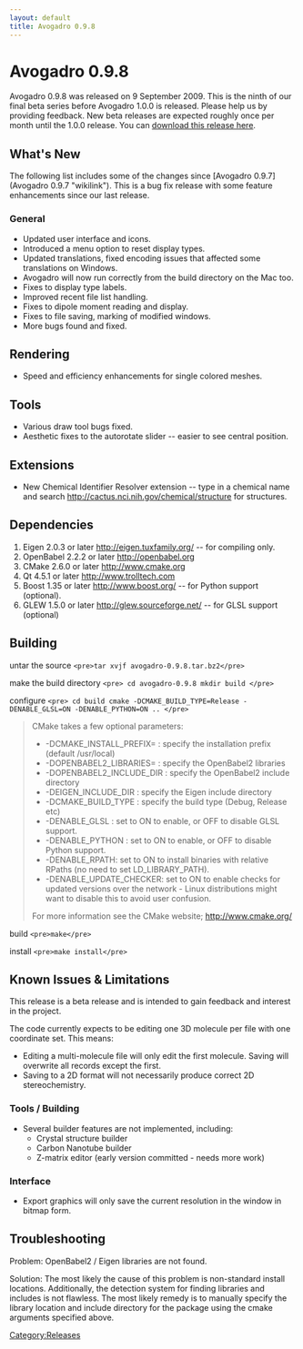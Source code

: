 ```yaml
---
layout: default
title: Avogadro 0.9.8
---
```


# Avogadro 0.9.8

Avogadro 0.9.8 was released on 9 September 2009. This is the ninth of our final beta series before Avogadro 1.0.0 is released. Please help us by providing feedback. New beta releases are expected roughly once per month until the 1.0.0 release. You can [download this release here](http://sourceforge.net/project/showfiles.php?group_id=165310&package_id=187449).

What's New
----------

The following list includes some of the changes since [Avogadro 0.9.7](Avogadro 0.9.7 "wikilink"). This is a bug fix release with some feature enhancements since our last release.

### General

-   Updated user interface and icons.
-   Introduced a menu option to reset display types.
-   Updated translations, fixed encoding issues that affected some translations on Windows.
-   Avogadro will now run correctly from the build directory on the Mac too.
-   Fixes to display type labels.
-   Improved recent file list handling.
-   Fixes to dipole moment reading and display.
-   Fixes to file saving, marking of modified windows.
-   More bugs found and fixed.

Rendering
---------

-   Speed and efficiency enhancements for single colored meshes.

Tools
-----

-   Various draw tool bugs fixed.
-   Aesthetic fixes to the autorotate slider -- easier to see central position.

Extensions
----------

-   New Chemical Identifier Resolver extension -- type in a chemical name and search <http://cactus.nci.nih.gov/chemical/structure> for structures.

Dependencies
------------

1.  Eigen 2.0.3 or later [<http://eigen.tuxfamily.org/>](http://eigen.tuxfamily.org/) -- for compiling only.
2.  OpenBabel 2.2.2 or later [<http://openbabel.org>](http://openbabel.org/)
3.  CMake 2.6.0 or later [<http://www.cmake.org>](http://www.cmake.org/)
4.  Qt 4.5.1 or later [<http://www.trolltech.com>](http://www.trolltech.com/)
5.  Boost 1.35 or later [<http://www.boost.org/>](http://www.boost.org/) -- for Python support (optional).
6.  GLEW 1.5.0 or later [<http://glew.sourceforge.net/>](http://glew.sourceforge.net/) -- for GLSL support (optional)

Building
--------

untar the source `<pre>tar xvjf avogadro-0.9.8.tar.bz2</pre>`

make the build directory `<pre>
cd avogadro-0.9.8
mkdir build
</pre>`

configure `<pre>
cd build
cmake -DCMAKE_BUILD_TYPE=Release -DENABLE_GLSL=ON -DENABLE_PYTHON=ON ..
</pre>`

> CMake takes a few optional parameters:
>
> -   -DCMAKE\_INSTALL\_PREFIX= : specify the installation prefix (default /usr/local)
> -   -DOPENBABEL2\_LIBRARIES= : specify the OpenBabel2 libraries
> -   -DOPENBABEL2\_INCLUDE\_DIR : specify the OpenBabel2 include directory
> -   -DEIGEN\_INCLUDE\_DIR : specify the Eigen include directory
> -   -DCMAKE\_BUILD\_TYPE : specify the build type (Debug, Release etc)
> -   -DENABLE\_GLSL : set to ON to enable, or OFF to disable GLSL support.
> -   -DENABLE\_PYTHON : set to ON to enable, or OFF to disable Python support.
> -   -DENABLE\_RPATH: set to ON to install binaries with relative RPaths (no need to set LD\_LIBRARY\_PATH).
> -   -DENABLE\_UPDATE\_CHECKER: set to ON to enable checks for updated versions over the network - Linux distributions might want to disable this to avoid user confusion.
>
> For more information see the CMake website; [<http://www.cmake.org/>](http://www.cmake.org/)

build `<pre>make</pre>`

install `<pre>make install</pre>`

Known Issues & Limitations
--------------------------

This release is a beta release and is intended to gain feedback and interest in the project.

The code currently expects to be editing one 3D molecule per file with one coordinate set. This means:

-   Editing a multi-molecule file will only edit the first molecule. Saving will overwrite all records except the first.
-   Saving to a 2D format will not necessarily produce correct 2D stereochemistry.

### Tools / Building

-   Several builder features are not implemented, including:
    -   Crystal structure builder
    -   Carbon Nanotube builder
    -   Z-matrix editor (early version committed - needs more work)

### Interface

-   Export graphics will only save the current resolution in the window in bitmap form.

Troubleshooting
---------------

Problem: OpenBabel2 / Eigen libraries are not found.

Solution: The most likely the cause of this problem is non-standard install locations. Additionally, the detection system for finding libraries and includes is not flawless. The most likely remedy is to manually specify the library location and include directory for the package using the cmake arguments specified above.

<Category:Releases>

